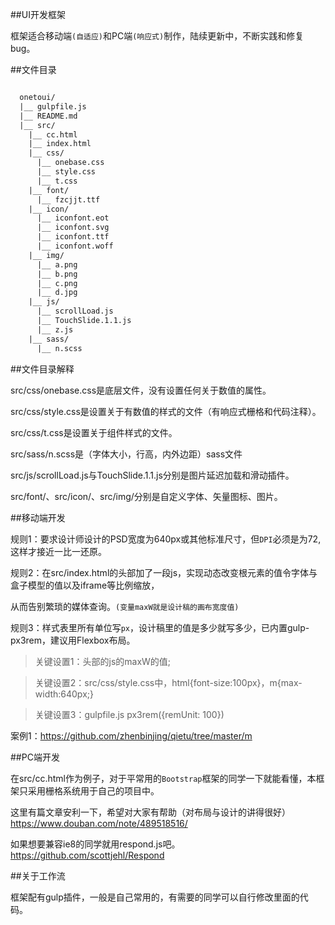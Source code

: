﻿##UI开发框架

框架适合移动端`(自适应)`和PC端`(响应式)`制作，陆续更新中，不断实践和修复bug。

##文件目录

```txt

  onetoui/
  |__ gulpfile.js
  |__ README.md
  |__ src/
    |__ cc.html
    |__ index.html
    |__ css/
      |__ onebase.css
      |__ style.css
      |__ t.css
    |__ font/
      |__ fzcjjt.ttf
    |__ icon/
      |__ iconfont.eot
      |__ iconfont.svg
      |__ iconfont.ttf
      |__ iconfont.woff
    |__ img/
      |__ a.png
      |__ b.png
      |__ c.png
      |__ d.jpg
    |__ js/
      |__ scrollLoad.js
      |__ TouchSlide.1.1.js
      |__ z.js
    |__ sass/
      |__ n.scss

```

##文件目录解释

src/css/onebase.css是底层文件，没有设置任何关于数值的属性。

src/css/style.css是设置关于有数值的样式的文件（有响应式栅格和代码注释）。

src/css/t.css是设置关于组件样式的文件。

src/sass/n.scss是（字体大小，行高，内外边距）sass文件

src/js/scrollLoad.js与TouchSlide.1.1.js分别是图片延迟加载和滑动插件。

src/font/、src/icon/、src/img/分别是自定义字体、矢量图标、图片。

##移动端开发

规则1：要求设计师设计的PSD宽度为640px或其他标准尺寸，但`DPI`必须是为72,这样才接近一比一还原。

规则2：在src/index.html的头部加了一段js，实现动态改变根元素的值令字体与盒子模型的值以及iframe等比例缩放，

从而告别繁琐的媒体查询。`(变量maxW就是设计稿的画布宽度值)`

规则3：样式表里所有单位写`px`，设计稿里的值是多少就写多少，已内置gulp-px3rem，建议用Flexbox布局。

>关键设置1：头部的js的maxW的值;

>关键设置2：src/css/style.css中，html{font-size:100px}，m{max-width:640px;}

>关键设置3：gulpfile.js px3rem({remUnit: 100})

案例1：https://github.com/zhenbinjing/qietu/tree/master/m

##PC端开发

在src/cc.html作为例子，对于平常用的`Bootstrap`框架的同学一下就能看懂，本框架只采用栅格系统用于自己的项目中。

这里有篇文章安利一下，希望对大家有帮助（对布局与设计的讲得很好）https://www.douban.com/note/489518516/

如果想要兼容ie8的同学就用respond.js吧。https://github.com/scottjehl/Respond

##关于工作流

框架配有gulp插件，一般是自己常用的，有需要的同学可以自行修改里面的代码。

